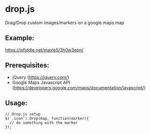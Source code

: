 # drop.js
Drag/Drop custom images/markers on a google.maps.map
## Example:
https://jsfiddle.net/maxle5/3h0w3epn/

## Prerequisites:
- jQuery (https://jquery.com/)
- Google Maps Javascript API (https://developers.google.com/maps/documentation/javascript/)


## Usage:
```
// Drop.js setup
$('.icon').drop(map, function(marker){
  // do something with the marker
});
```
